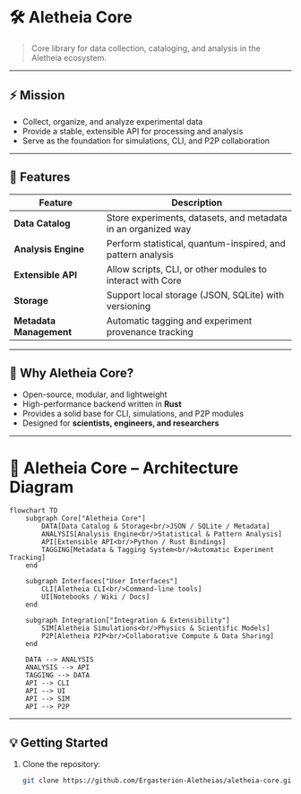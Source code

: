 # 🛠️ Aletheia Core

> Core library for data collection, cataloging, and analysis in the Aletheia ecosystem.

---

## ⚡ Mission
- Collect, organize, and analyze experimental data  
- Provide a stable, extensible API for processing and analysis  
- Serve as the foundation for simulations, CLI, and P2P collaboration

---

## 🧩 Features

| Feature | Description |
|---------|-------------|
| **Data Catalog** | Store experiments, datasets, and metadata in an organized way |
| **Analysis Engine** | Perform statistical, quantum-inspired, and pattern analysis |
| **Extensible API** | Allow scripts, CLI, or other modules to interact with Core |
| **Storage** | Support local storage (JSON, SQLite) with versioning |
| **Metadata Management** | Automatic tagging and experiment provenance tracking |

---

## 🚀 Why Aletheia Core?
- Open-source, modular, and lightweight  
- High-performance backend written in **Rust**  
- Provides a solid base for CLI, simulations, and P2P modules  
- Designed for **scientists, engineers, and researchers**

---
# 🧩 Aletheia Core – Architecture Diagram

```mermaid
flowchart TD
    subgraph Core["Aletheia Core"]
        DATA[Data Catalog & Storage<br/>JSON / SQLite / Metadata]
        ANALYSIS[Analysis Engine<br/>Statistical & Pattern Analysis]
        API[Extensible API<br/>Python / Rust Bindings]
        TAGGING[Metadata & Tagging System<br/>Automatic Experiment Tracking]
    end

    subgraph Interfaces["User Interfaces"]
        CLI[Aletheia CLI<br/>Command-line tools]
        UI[Notebooks / Wiki / Docs]
    end

    subgraph Integration["Integration & Extensibility"]
        SIM[Aletheia Simulations<br/>Physics & Scientific Models]
        P2P[Aletheia P2P<br/>Collaborative Compute & Data Sharing]
    end

    DATA --> ANALYSIS
    ANALYSIS --> API
    TAGGING --> DATA
    API --> CLI
    API --> UI
    API --> SIM
    API --> P2P
```

---

## 💡 Getting Started
1. Clone the repository:
   ```bash
   git clone https://github.com/Ergasterion-Aletheias/aletheia-core.git
